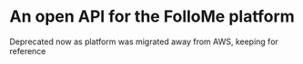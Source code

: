 <h1>An open API for the FolloMe platform</h1>
<p>Deprecated now as platform was migrated away from AWS, keeping for reference</p>
